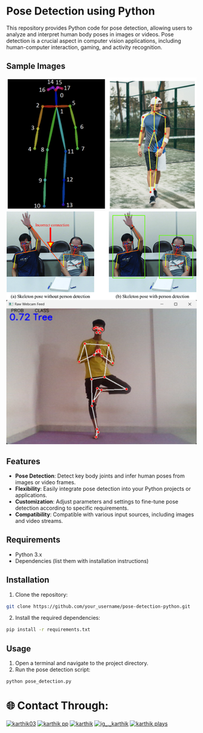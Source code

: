 # Pose Detection using Python

This repository provides Python code for pose detection, allowing users to analyze and interpret human body poses in images or videos. Pose detection is a crucial aspect in computer vision applications, including human-computer interaction, gaming, and activity recognition.

## Sample Images

<img src="pose 1.png" alt="Dashboard Screenshot" width="600"/>
<img src="pose 2.png" alt="Dashboard Screenshot" width="600"/>
<img src="pose 3.png" alt="Dashboard Screenshot" width="600"/>

## Features

- **Pose Detection**: Detect key body joints and infer human poses from images or video frames.
- **Flexibility**: Easily integrate pose detection into your Python projects or applications.
- **Customization**: Adjust parameters and settings to fine-tune pose detection according to specific requirements.
- **Compatibility**: Compatible with various input sources, including images and video streams.

## Requirements

- Python 3.x
- Dependencies (list them with installation instructions)

## Installation

1. Clone the repository:

```bash
git clone https://github.com/your_username/pose-detection-python.git
```

2. Install the required dependencies:

```bash
pip install -r requirements.txt
```

## Usage

1. Open a terminal and navigate to the project directory.
2. Run the pose detection script:

```bash
python pose_detection.py
```

# 🌐 Contact Through: 
<p align="left">
  <a href="https://www.facebook.com/ruban.swe.3" target="blank"><img align="center" src="https://user-images.githubusercontent.com/74038190/235294010-ec412ef5-e3da-4efa-b1d4-0ab4d4638755.gif" alt="karthik03" height="100" width="100" /></a>
  <a href="https://www.linkedin.com/in/karthik-pp-b80b38237/" target="blank"><img align="center" src="https://user-images.githubusercontent.com/74038190/235294012-0a55e343-37ad-4b0f-924f-c8431d9d2483.gif" alt="karthik pp" height="100" width="100" /></a>
  <a href="https://www.instagram.com/ig_._karthik/" target="blank"><img align="center" src="https://user-images.githubusercontent.com/74038190/235294013-a33e5c43-a01c-43f6-b44d-a406d8b4ab75.gif" alt="karthik" height="100" width="100" /></a>
  <a href="https://instagram.com/ig_._karthik" target="blank"><img align="center" src="https://user-images.githubusercontent.com/74038190/235294015-47144047-25ab-417c-af1b-6746820a20ff.gif" alt="ig_._karthik" height="100" width="100" /></a>
  <a href="https://www.youtube.com/@KARTHIK4332" target="blank"><img align="center" src="https://raw.githubusercontent.com/rahuldkjain/github-profile-readme-generator/master/src/images/icons/Social/youtube.svg" alt="karthik plays" height="100" width="100" /></a>
</p>




